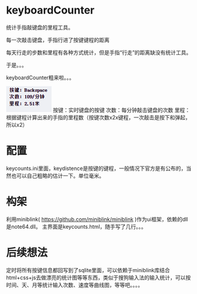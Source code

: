 # keyboardCounter
统计手指敲键盘的里程工具。

每一次敲击键盘，手指行进了按键键程的距离

每天行走的步数和里程有各种方式统计，但是手指“行走”的距离缺没有统计工具。

于是。。。

keyboardCounter粗来啦。。。

<img decoding="async" src="https://github.com/sinnren/keyboardCounter/blob/main/ui.png">
按键：实时键盘的按键   
次数：每分钟敲击键盘的次数   
里程：根据键程计算出来的手指的里程数（按键次数x2x键程，一次敲击是按下和弹起，所以x2）  


# 配置
keycounts.ini里面，keydistence是按键的键程，一般情况下官方是有公布的，当然也可以自己粗略的估计一下。单位毫米。


# 构架
利用miniblink( https://github.com/miniblink/miniblink )作为ui框架，依赖的dll是note64.dll。
主界面是keycounts.html，随手写了几行。。。


# 后续想法
定时将所有按键信息都回写到了sqlite里面，可以依赖于miniblink库结合html+css+js去做漂亮的统计图等等东西，类似于搜狗输入法的输入统计，可以按时间、天、月等统计输入次数、速度等曲线图，等等吧。。。。

